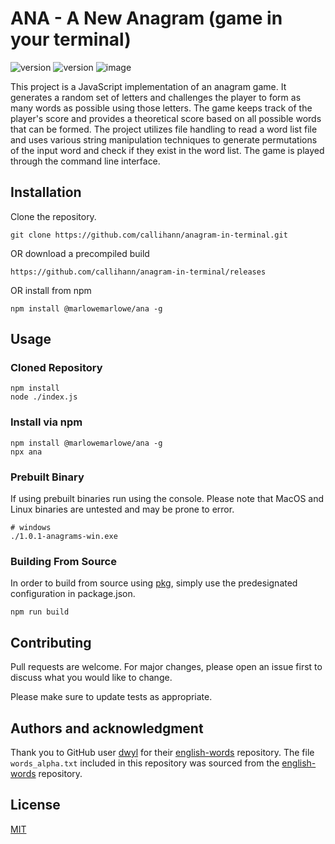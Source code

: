 # ANA - A New Anagram (game in your terminal)

![version](https://img.shields.io/badge/version-1.0.1-blue) ![version](https://img.shields.io/badge/i_love-anagrams-29ff38)
![image](https://i.ibb.co/QK94wfw/image.jpg)

This project is a JavaScript implementation of an anagram game. It generates a random set of letters and challenges the player to form as many words as possible using those letters. The game keeps track of the player's score and provides a theoretical score based on all possible words that can be formed. The project utilizes file handling to read a word list file and uses various string manipulation techniques to generate permutations of the input word and check if they exist in the word list. The game is played through the command line interface.

## Installation

Clone the repository.

```
git clone https://github.com/callihann/anagram-in-terminal.git
```

OR download a precompiled build

```
https://github.com/callihann/anagram-in-terminal/releases
```

OR install from npm

```
npm install @marlowemarlowe/ana -g
```

## Usage

### Cloned Repository

```
npm install
node ./index.js
```

### Install via npm

```
npm install @marlowemarlowe/ana -g
npx ana
```

### Prebuilt Binary

If using prebuilt binaries run using the console. Please note that MacOS and Linux binaries are untested and may be prone to error.

```
# windows
./1.0.1-anagrams-win.exe
```

### Building From Source

In order to build from source using [pkg](https://www.npmjs.com/package/pkg), simply use the predesignated configuration in package.json.

```
npm run build
```

## Contributing

Pull requests are welcome. For major changes, please open an issue first
to discuss what you would like to change.

Please make sure to update tests as appropriate.

## Authors and acknowledgment

Thank you to GitHub user [dwyl](https://github.com/dwyl) for their [english-words](https://github.com/dwyl/english-words) repository. The file `words_alpha.txt` included in this repository was sourced from the [english-words](https://github.com/dwyl/english-words) repository.

## License

[MIT](https://choosealicense.com/licenses/mit/)
